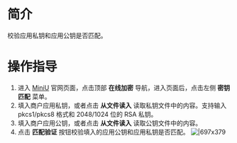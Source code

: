 # 简介

校验应用私钥和应用公钥是否匹配。

# 操作指导

1. 进入 [MiniU](https://miniu.alipay.com/) 官网页面，点击顶部 **在线加密** 导航，进入页面后，点击左侧 **密钥匹配** 菜单。
1. 填入商户应用私钥，或者点击 **从文件读入** 读取私钥文件中的内容。支持输入 pkcs1/pkcs8 格式和 2048/1024 位的 RSA 私钥。
1. 填入商户应用公钥，或者点击 **从文件读入** 读取公钥文件中的内容。
1. 点击 **匹配验证** 按钮校验填入的应用公钥和应用私钥是否匹配。 ![|697x379](https://cdn.nlark.com/yuque/0/2021/png/179989/1636624243055-222951db-503f-459f-8a55-222146813435.png#align=left&display=inline&height=970&margin=%5Bobject%20Object%5D&name=image.png&originHeight=970&originWidth=1786&size=761775&status=done&style=none&width=1786)
